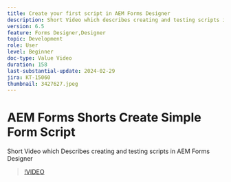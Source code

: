 ```yaml
---
title: Create your first script in AEM Forms Designer
description: Short Video which describes creating and testing scripts in AEM Forms Designer
version: 6.5
feature: Forms Designer,Designer
topic: Development
role: User
level: Beginner
doc-type: Value Video
duration: 158
last-substantial-update: 2024-02-29
jira: KT-15060
thumbnail: 3427627.jpeg
---
```


# AEM Forms Shorts Create Simple Form Script

Short Video which Describes creating and testing scripts in AEM Forms Designer

>[!VIDEO](https://video.tv.adobe.com/v/3427627/?learn=on)

